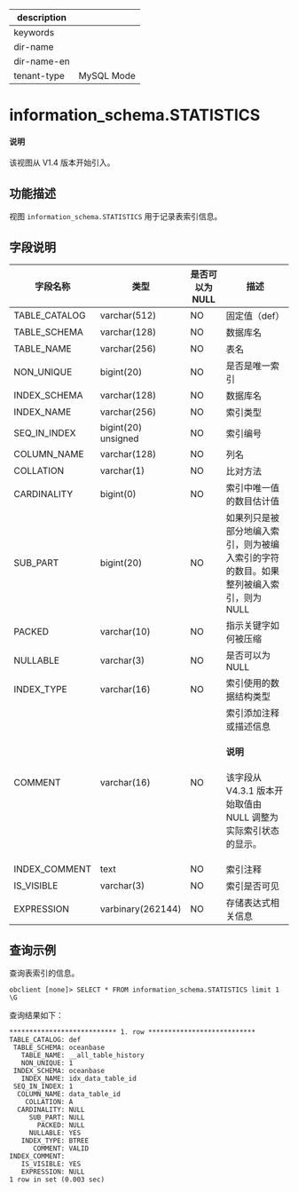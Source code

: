|description||
|---|---|
|keywords||
|dir-name||
|dir-name-en||
|tenant-type|MySQL Mode|

# information_schema.STATISTICS

<main id="notice" type='explain'>
  <h4>说明</h4>
  <p>该视图从 V1.4 版本开始引入。</p>
</main>

## 功能描述

视图 `information_schema.STATISTICS` 用于记录表索引信息。

## 字段说明

| 字段名称 | 类型 | 是否可以为 NULL | 描述 |
| ------- | ---- | -------------- | ---- |
| TABLE_CATALOG | varchar(512) | NO | 固定值（def） |
| TABLE_SCHEMA  | varchar(128) | NO | 数据库名 |
| TABLE_NAME    | varchar(256) | NO | 表名 |
| NON_UNIQUE    | bigint(20)   | NO | 是否是唯一索引 |
| INDEX_SCHEMA  | varchar(128) | NO | 数据库名 |
| INDEX_NAME    | varchar(256) | NO | 索引类型 |
| SEQ_IN_INDEX  | bigint(20) unsigned | NO | 索引编号 |
| COLUMN_NAME   | varchar(128) | NO | 列名 |
| COLLATION     | varchar(1)   | NO | 比对方法 |
| CARDINALITY   | bigint(0)    | NO | 索引中唯一值的数目估计值 |
| SUB_PART      | bigint(20)   | NO | 如果列只是被部分地编入索引，则为被编入索引的字符的数目。如果整列被编入索引，则为 NULL |
| PACKED        | varchar(10)  | NO | 指示关键字如何被压缩 |
| NULLABLE      | varchar(3)   | NO | 是否可以为 NULL |
| INDEX_TYPE    | varchar(16)  | NO | 索引使用的数据结构类型 |
| COMMENT       | varchar(16)  | NO | 索引添加注释或描述信息<main id="notice" type='explain'><h4>说明</h4><p>该字段从 V4.3.1 版本开始取值由 NULL 调整为实际索引状态的显示。</p></main> |
| INDEX_COMMENT | text         | NO | 索引注释 |
| IS_VISIBLE    | varchar(3)   | NO | 索引是否可见 |
| EXPRESSION    | varbinary(262144)   | NO | 存储表达式相关信息|

## 查询示例

查询表索引的信息。

```shell
obclient [none]> SELECT * FROM information_schema.STATISTICS limit 1 \G
```

查询结果如下：

```shell
*************************** 1. row ***************************
TABLE_CATALOG: def
 TABLE_SCHEMA: oceanbase
   TABLE_NAME: __all_table_history
   NON_UNIQUE: 1
 INDEX_SCHEMA: oceanbase
   INDEX_NAME: idx_data_table_id
 SEQ_IN_INDEX: 1
  COLUMN_NAME: data_table_id
    COLLATION: A
  CARDINALITY: NULL
     SUB_PART: NULL
       PACKED: NULL
     NULLABLE: YES
   INDEX_TYPE: BTREE
      COMMENT: VALID
INDEX_COMMENT:
   IS_VISIBLE: YES
   EXPRESSION: NULL
1 row in set (0.003 sec)
```
